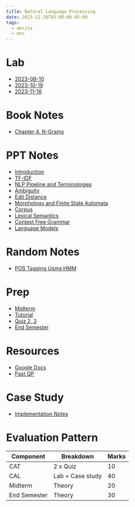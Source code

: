 ```yaml
---
title: Natural Language Processing
date: 2023-12-26T03:09:00-05:00
tags:
  - amrita
  - moc
---
```


# Lab
- [ 2023-08-10](202309131304-2023-08-10.md)
- [ 2023-10-19](20231019150036.md)
- [ 2023-11-16](20231116145340.md)

# Book Notes
- [ Chapter 4. N-Grams](202309141554-N-Grams.md)

# PPT Notes
- [ Introduction](20230922092146-introduction.md)
- [ TF-IDF](20230922092545-tf_idf.md)
- [ NLP Pipeline and Terminologies ](20230922093931.md)
- [ Ambiguity](20230922094545-ambiguity.md)
- [ Edit Distance](20230922104411-edit_distance.md)
- [ Morphology and Finite State Automata](20230922110732-morphology.md)
- [ Corpus](20231009103647-corpus.md)
- [ Lexical Semantics](20231009111157-lexical_semantics.md)
- [ Context Free Grammar](20231009111755-cfg.md)
- [ Language Models](20231226121450-ngram-lm.md)

# Random Notes
- [ POS Tagging Using HMM](20231016112608-pos_using_hmm.md)

# Prep
- [ Midterm](20230930130956-midterm.md)
- [ Tutorial](20231016112534-tutorial_1.md)
- [ Quiz 2, 3](20231207144913-quiz_2_3.md)
- [ End Semester](20231226133850-nlp-endsem.md)

# Resources
- [Google Docs](https://docs.google.com/document/d/e/2PACX-1vRHehkiADpks112LAsSrttirCMXthQ5KgzlXAcCpvjUqKC2vd2qO3eAKb9g35E63w/pub)
- [Past QP](https://amritavishwavidyapeetham-my.sharepoint.com/:f:/g/personal/cb_en_u4cse20613_cb_students_amrita_edu/Eo51bVJUkHJKnicgwHi3PawBvmxJweUSyELOKf7-HBl6TQ?e=LUkiep)

# Case Study
- [ Implementation Notes](20230921075847-Notes.md)

# Evaluation Pattern

| Component   | Breakdown       | Marks|
| ------------| ----------------| -----|
| CAT         | 2 x Quiz        | 10   |
| CAL         | Lab + Case study| 40   |
| Midterm     | Theory          | 20   |
| End Semester| Theory          | 30   |
